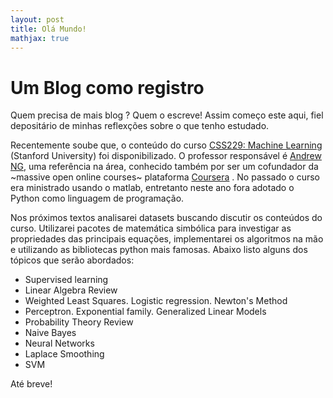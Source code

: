 ```yaml
---
layout: post
title: Olá Mundo!
mathjax: true
---
```


# Um Blog como registro

Quem precisa de mais blog ? Quem o escreve! Assim começo este aqui, fiel depositário de minhas reflexções sobre o que tenho estudado.

Recentemente soube que, o conteúdo do curso [CSS229: Machine Learning](http://cs229.stanford.edu/) (Stanford University) foi disponibilizado. O professor responsável é [Andrew NG](https://www.andrewng.org/about/), uma referência na área, conhecido também por ser um cofundador da ~massive open online courses~ plataforma [Coursera](https://about.coursera.org/)
. No passado o curso era ministrado usando o matlab, entretanto neste ano fora adotado o Python como linguagem de programação.

Nos próximos textos analisarei datasets buscando discutir os conteúdos do curso. Utilizarei pacotes de matemática simbólica para investigar as propriedades das principais equações, implementarei os algoritmos na mão e utilizando as bibliotecas python mais famosas. Abaixo listo alguns dos tópicos que serão abordados:

 - Supervised learning
 - Linear Algebra Review
 - Weighted Least Squares. Logistic regression. Newton's Method
 - Perceptron. Exponential family. Generalized Linear Models
 - Probability Theory Review
 - Naive Bayes
 - Neural Networks
 - Laplace Smoothing
 - SVM

 Até breve!
